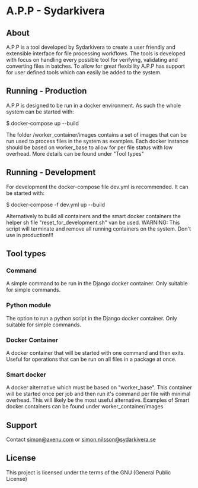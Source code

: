# A.P.P - Sydarkivera

## About

A.P.P is a tool developed by Sydarkivera to create a user friendly and extensible interface for file processing workflows. The tools is developed with focus on handling every possible tool for verifying, validating and converting files in batches. To allow for great flexibility A.P.P has support for user defined tools which can easily be added to the system.

## Running - Production

A.P.P is designed to be run in a docker environment. As such the whole system can be started with:

$ docker-compose up --build

The folder /worker_container/images contains a set of images that can be run used to process files in the system as examples. Each docker instance should be based on worker_base to allow for per file status with low overhead. More details can be found under "Tool types"

## Running - Development

For development the docker-compose file dev.yml is recommended. It can be started with:

$ docker-compose -f dev.yml up --build

Alternatively to build all containers and the smart docker containers the helper sh file "reset_for_development.sh" van be used. WARNING: This script will terminate and remove all running containers on the system. Don't use in production!!!

## Tool types

### Command
A simple command to be run in the Django docker container. Only suitable for simple commands.

### Python module
The option to run a python script in the Django docker container. Only suitable for simple commands.

### Docker Container
A docker container that will be started with one command and then exits. Useful for operations that can be run on all files in a package at once.

### Smart docker

A docker alternative which must be based on "worker_base". This container will be started once per job and then run it's command per file with minimal overhead. This will likely be the most useful alternative. Examples of Smart docker containers can be found under worker_container/images

## Support

Contact simon@axenu.com or simon.nilsson@sydarkivera.se

## License

This project is licensed under the terms of the GNU (General Public License)

